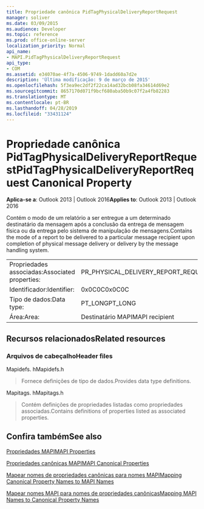 ```yaml
---
title: Propriedade canônica PidTagPhysicalDeliveryReportRequest
manager: soliver
ms.date: 03/09/2015
ms.audience: Developer
ms.topic: reference
ms.prod: office-online-server
localization_priority: Normal
api_name:
- MAPI.PidTagPhysicalDeliveryReportRequest
api_type:
- COM
ms.assetid: e34070ae-4f7a-4506-9749-1dadd60a7d2e
description: 'Última modificação: 9 de março de 2015'
ms.openlocfilehash: 5f3ea9ec2df2f22ca14ad32bcb08fa34614d69e2
ms.sourcegitcommit: 8657170d071f9bcf680aba50b9c07f2a4fb82283
ms.translationtype: MT
ms.contentlocale: pt-BR
ms.lasthandoff: 04/28/2019
ms.locfileid: "33431124"
---
```

# <a name="pidtagphysicaldeliveryreportrequest-canonical-property"></a><span data-ttu-id="f86cf-103">Propriedade canônica PidTagPhysicalDeliveryReportRequest</span><span class="sxs-lookup"><span data-stu-id="f86cf-103">PidTagPhysicalDeliveryReportRequest Canonical Property</span></span>

  
  
<span data-ttu-id="f86cf-104">**Aplica-se a**: Outlook 2013 | Outlook 2016</span><span class="sxs-lookup"><span data-stu-id="f86cf-104">**Applies to**: Outlook 2013 | Outlook 2016</span></span> 
  
<span data-ttu-id="f86cf-105">Contém o modo de um relatório a ser entregue a um determinado destinatário da mensagem após a conclusão da entrega de mensagem física ou da entrega pelo sistema de manipulação de mensagens.</span><span class="sxs-lookup"><span data-stu-id="f86cf-105">Contains the mode of a report to be delivered to a particular message recipient upon completion of physical message delivery or delivery by the message handling system.</span></span>
  
|||
|:-----|:-----|
|<span data-ttu-id="f86cf-106">Propriedades associadas:</span><span class="sxs-lookup"><span data-stu-id="f86cf-106">Associated properties:</span></span>  <br/> |<span data-ttu-id="f86cf-107">PR_PHYSICAL_DELIVERY_REPORT_REQUEST</span><span class="sxs-lookup"><span data-stu-id="f86cf-107">PR_PHYSICAL_DELIVERY_REPORT_REQUEST</span></span>  <br/> |
|<span data-ttu-id="f86cf-108">Identificador:</span><span class="sxs-lookup"><span data-stu-id="f86cf-108">Identifier:</span></span>  <br/> |<span data-ttu-id="f86cf-109">0x0C0C</span><span class="sxs-lookup"><span data-stu-id="f86cf-109">0x0C0C</span></span>  <br/> |
|<span data-ttu-id="f86cf-110">Tipo de dados:</span><span class="sxs-lookup"><span data-stu-id="f86cf-110">Data type:</span></span>  <br/> |<span data-ttu-id="f86cf-111">PT_LONG</span><span class="sxs-lookup"><span data-stu-id="f86cf-111">PT_LONG</span></span>  <br/> |
|<span data-ttu-id="f86cf-112">Área:</span><span class="sxs-lookup"><span data-stu-id="f86cf-112">Area:</span></span>  <br/> |<span data-ttu-id="f86cf-113">Destinatário MAPI</span><span class="sxs-lookup"><span data-stu-id="f86cf-113">MAPI recipient</span></span>  <br/> |
   
## <a name="related-resources"></a><span data-ttu-id="f86cf-114">Recursos relacionados</span><span class="sxs-lookup"><span data-stu-id="f86cf-114">Related resources</span></span>

### <a name="header-files"></a><span data-ttu-id="f86cf-115">Arquivos de cabeçalho</span><span class="sxs-lookup"><span data-stu-id="f86cf-115">Header files</span></span>

<span data-ttu-id="f86cf-116">Mapidefs. h</span><span class="sxs-lookup"><span data-stu-id="f86cf-116">Mapidefs.h</span></span>
  
> <span data-ttu-id="f86cf-117">Fornece definições de tipo de dados.</span><span class="sxs-lookup"><span data-stu-id="f86cf-117">Provides data type definitions.</span></span>
    
<span data-ttu-id="f86cf-118">Mapitags. h</span><span class="sxs-lookup"><span data-stu-id="f86cf-118">Mapitags.h</span></span>
  
> <span data-ttu-id="f86cf-119">Contém definições de propriedades listadas como propriedades associadas.</span><span class="sxs-lookup"><span data-stu-id="f86cf-119">Contains definitions of properties listed as associated properties.</span></span>
    
## <a name="see-also"></a><span data-ttu-id="f86cf-120">Confira também</span><span class="sxs-lookup"><span data-stu-id="f86cf-120">See also</span></span>



[<span data-ttu-id="f86cf-121">Propriedades MAPI</span><span class="sxs-lookup"><span data-stu-id="f86cf-121">MAPI Properties</span></span>](mapi-properties.md)
  
[<span data-ttu-id="f86cf-122">Propriedades canônicas MAPI</span><span class="sxs-lookup"><span data-stu-id="f86cf-122">MAPI Canonical Properties</span></span>](mapi-canonical-properties.md)
  
[<span data-ttu-id="f86cf-123">Mapear nomes de propriedades canônicas para nomes MAPI</span><span class="sxs-lookup"><span data-stu-id="f86cf-123">Mapping Canonical Property Names to MAPI Names</span></span>](mapping-canonical-property-names-to-mapi-names.md)
  
[<span data-ttu-id="f86cf-124">Mapear nomes MAPI para nomes de propriedades canônicas</span><span class="sxs-lookup"><span data-stu-id="f86cf-124">Mapping MAPI Names to Canonical Property Names</span></span>](mapping-mapi-names-to-canonical-property-names.md)

